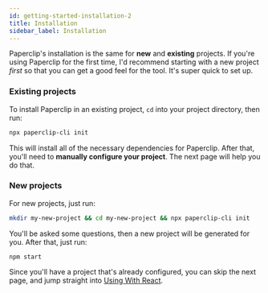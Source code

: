 ```yaml
---
id: getting-started-installation-2
title: Installation
sidebar_label: Installation 
---
```


Paperclip's installation is the same for **new** and **existing** projects. If you're using Paperclip for the first time, I'd recommend starting with a new project _first_ so that you can get a good feel for the tool. It's super quick to set up.

### Existing projects

To install Paperclip in an existing project, `cd` into your project directory, then run:

```bash
npx paperclip-cli init
```

This will install all of the necessary dependencies for Paperclip. After that, you'll need to **manually
configure your project**. The next page will help you do that. 

### New projects

For new projects, just run:

```sh
mkdir my-new-project && cd my-new-project && npx paperclip-cli init
```

You'll be asked some questions, then a new project will be generated for you. After that, just run:

```
npm start
```

Since you'll have a project that's already configured, you can skip the next page, and jump straight into
[Using With React](getting-started-first-ui.md).